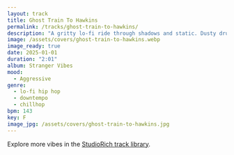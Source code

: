 ```yaml
---
layout: track
title: Ghost Train To Hawkins
permalink: /tracks/ghost-train-to-hawkins/
description: "A gritty lo‑fi ride through shadows and static. Dusty drums and analog warmth rumble like wheels on old tracks, while haunting pads and reverse piano echoes flicker in the dark. The atmosphere feels moody, nostalgic, and quietly defiant — a spectral train carrying fragments of memory through empty stations and sleepless towns."
image: /assets/covers/ghost-train-to-hawkins.webp
image_ready: true
date: 2025-01-01
duration: "2:01"
album: Stranger Vibes
mood:
  - Aggressive
genre:
  - lo-fi hip hop
  - downtempo
  - chillhop
bpm: 143
key: F
image_jpg: /assets/covers/ghost-train-to-hawkins.jpg
---
```


Explore more vibes in the [StudioRich track library](/tracks/).
